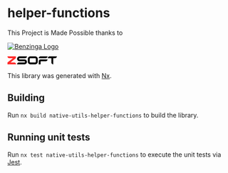 # helper-functions

This Project is Made Possible thanks to

[![Benzinga Logo](https://import.cdn.thinkific.com/222214/D3r5EJy9SZaNsaY7dQsj_Benzinga-logo-navy.svg)](www.benzinga.com)

[![ZSoft Logo](../../../images/ZSoft.svg)](https://github.com/znackasha)

This library was generated with [Nx](https://nx.dev).

## Building

Run `nx build native-utils-helper-functions` to build the library.

## Running unit tests

Run `nx test native-utils-helper-functions` to execute the unit tests via [Jest](https://jestjs.io).
